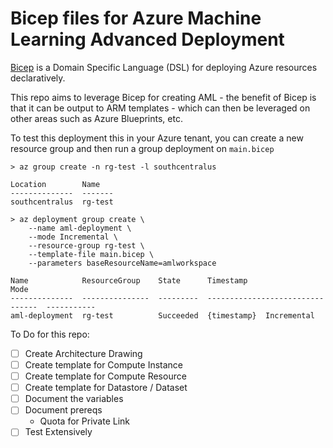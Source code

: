 <!--
 Copyright (c) 2021 Microsoft
 
 This software is released under the MIT License.
 https://opensource.org/licenses/MIT
-->
# Bicep files for Azure Machine Learning Advanced Deployment

[Bicep](https://github.com/Azure/bicep) is a Domain Specific Language (DSL) for deploying Azure resources declaratively.

This repo aims to leverage Bicep for creating AML - the benefit of Bicep is that it can be output to ARM templates - which can then be leveraged on other areas such as Azure Blueprints, etc.

To test this deployment this in your Azure tenant, you can create a new resource group and then run a group deployment on `main.bicep`

```shell
> az group create -n rg-test -l southcentralus

Location        Name
--------------  -------
southcentralus  rg-test

> az deployment group create \
    --name aml-deployment \
    --mode Incremental \
    --resource-group rg-test \
    --template-file main.bicep \
    --parameters baseResourceName=amlworkspace

Name            ResourceGroup    State      Timestamp                         Mode
--------------  ---------------  ---------  --------------------------------  -----------
aml-deployment  rg-test          Succeeded  {timestamp}  Incremental

```


To Do for this repo:
- [ ] Create Architecture Drawing
- [ ] Create template for Compute Instance
- [ ] Create template for Compute Resource
- [ ] Create template for Datastore / Dataset
- [ ] Document the variables
- [ ] Document prereqs
    - Quota for Private Link
- [ ] Test Extensively
